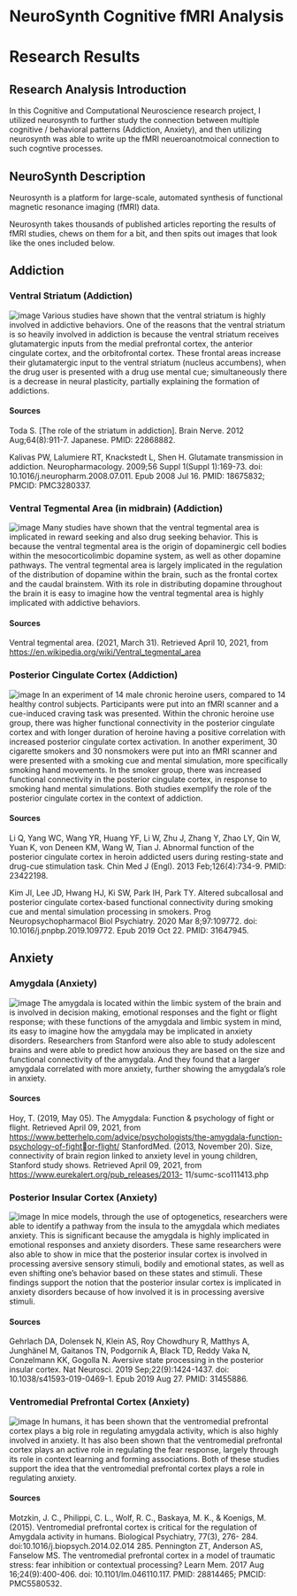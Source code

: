 # NeuroSynth Cognitive fMRI Analysis
# Research Results

## Research Analysis Introduction
In this Cognitive and Computational Neuroscience research project, I utilized neurosynth to further study the connection between multiple cognitive / behavioral  patterns (Addiction, Anxiety), 
and then utilizing neurosynth was able to write up the fMRI neueroanotmoical connection to such cogntive processes.

## NeuroSynth Description
Neurosynth is a platform for large-scale, automated synthesis of functional magnetic resonance imaging (fMRI) data.

Neurosynth takes thousands of published articles reporting the results of fMRI studies, chews on them for a bit, and then spits out images that look like the ones included below.

## Addiction

### Ventral Striatum (Addiction)
![image](https://github.com/petermartens98/NeuroSynth-Analysis-/assets/87671757/aaf87c93-cc9f-46fa-ab51-8e1592840a0f)
Various studies have shown that the ventral striatum is highly involved in addictive behaviors. One of the
reasons that the ventral striatum is so heavily involved in addiction is because the ventral striatum receives
glutamatergic inputs from the medial prefrontal cortex, the anterior cingulate cortex, and the orbitofrontal 
cortex. These frontal areas increase their glutamatergic input to the ventral striatum (nucleus accumbens), 
when the drug user is presented with a drug use mental cue; simultaneously there is a decrease in neural 
plasticity, partially explaining the formation of addictions.
#### Sources
Toda S. [The role of the striatum in addiction]. Brain Nerve. 2012 Aug;64(8):911-7. Japanese. PMID: 22868882.

Kalivas PW, Lalumiere RT, Knackstedt L, Shen H. Glutamate transmission in addiction. Neuropharmacology. 
2009;56 Suppl 1(Suppl 1):169-73. doi: 10.1016/j.neuropharm.2008.07.011. Epub 2008 Jul 16. PMID: 
18675832; PMCID: PMC3280337.

### Ventral Tegmental Area (in midbrain) (Addiction)
![image](https://github.com/petermartens98/NeuroSynth-Analysis-/assets/87671757/81c010ed-4a9d-4cdc-a995-bbe341afa87a)
Many studies have shown that the ventral tegmental area is implicated in reward seeking and also drug
seeking behavior. This is because the ventral tegmental area is the origin of dopaminergic cell bodies within 
the mesocorticolimbic dopamine system, as well as other dopamine pathways. The ventral tegmental area is 
largely implicated in the regulation of the distribution of dopamine within the brain, such as the frontal cortex 
and the caudal brainstem. With its role in distributing dopamine throughout the brain it is easy to imagine 
how the ventral tegmental area is highly implicated with addictive behaviors. 
#### Sources
Ventral tegmental area. (2021, March 31). Retrieved April 10, 2021, from 
https://en.wikipedia.org/wiki/Ventral_tegmental_area

### Posterior Cingulate Cortex (Addiction)
![image](https://github.com/petermartens98/NeuroSynth-Analysis-/assets/87671757/bf7e3250-b12b-4b4d-a514-862cb7e203e3)
In an experiment of 14 male chronic heroine users, compared to 14 healthy control subjects. Participants were 
put into an fMRI scanner and a cue-induced craving task was presented. Within the chronic heroine use group, 
there was higher functional connectivity in the posterior cingulate cortex and with longer duration of heroine 
having a positive correlation with increased posterior cingulate cortex activation. In another experiment, 30 
cigarette smokers and 30 nonsmokers were put into an fMRI scanner and were presented with a smoking cue
and mental simulation, more specifically smoking hand movements. In the smoker group, there was increased 
functional connectivity in the posterior cingulate cortex, in response to smoking hand mental simulations.
Both studies exemplify the role of the posterior cingulate cortex in the context of addiction.
#### Sources
Li Q, Yang WC, Wang YR, Huang YF, Li W, Zhu J, Zhang Y, Zhao LY, Qin W, Yuan K, von Deneen KM, Wang W, 
Tian J. Abnormal function of the posterior cingulate cortex in heroin addicted users during resting-state 
and drug-cue stimulation task. Chin Med J (Engl). 2013 Feb;126(4):734-9. PMID: 23422198.

Kim JI, Lee JD, Hwang HJ, Ki SW, Park IH, Park TY. Altered subcallosal and posterior cingulate cortex-based 
functional connectivity during smoking cue and mental simulation processing in smokers. Prog 
Neuropsychopharmacol Biol Psychiatry. 2020 Mar 8;97:109772. doi: 10.1016/j.pnpbp.2019.109772. 
Epub 2019 Oct 22. PMID: 31647945.

## Anxiety 
### Amygdala (Anxiety)
![image](https://github.com/petermartens98/NeuroSynth-Analysis-/assets/87671757/a22c45be-8d6d-46ab-a882-8ff57b0d14b5)
The amygdala is located within the limbic system of the brain and is involved in decision making, emotional 
responses and the fight or flight response; with these functions of the amygdala and limbic system in mind, its 
easy to imagine how the amygdala may be implicated in anxiety disorders. Researchers from Stanford were 
also able to study adolescent brains and were able to predict how anxious they are based on the size and 
functional connectivity of the amygdala. And they found that a larger amygdala correlated with more anxiety, 
further showing the amygdala’s role in anxiety. 
#### Sources
Hoy, T. (2019, May 05). The Amygdala: Function &amp; psychology of fight or flight. Retrieved April 09, 2021, 
from https://www.betterhelp.com/advice/psychologists/the-amygdala-function-psychology-of-fightor-flight/
StanfordMed. (2013, November 20). Size, connectivity of brain region linked to anxiety level in young children, 
Stanford study shows. Retrieved April 09, 2021, from https://www.eurekalert.org/pub_releases/2013-
11/sumc-sco111413.php

### Posterior Insular Cortex (Anxiety)
![image](https://github.com/petermartens98/NeuroSynth-Analysis-/assets/87671757/843d6d79-0ec9-4446-bc0d-091b70e0bc64)
In mice models, through the use of optogenetics, researchers were able to identify a pathway from the insula 
to the amygdala which mediates anxiety. This is significant because the amygdala is highly implicated in 
emotional responses and anxiety disorders. These same researchers were also able to show in mice that the 
posterior insular cortex is involved in processing aversive sensory stimuli, bodily and emotional states, as well 
as even shifting one’s behavior based on these states and stimuli. These findings support the notion that the 
posterior insular cortex is implicated in anxiety disorders because of how involved it is in processing aversive 
stimuli.
#### Sources
Gehrlach DA, Dolensek N, Klein AS, Roy Chowdhury R, Matthys A, Junghänel M, Gaitanos TN, Podgornik A, 
Black TD, Reddy Vaka N, Conzelmann KK, Gogolla N. Aversive state processing in the posterior insular 
cortex. Nat Neurosci. 2019 Sep;22(9):1424-1437. doi: 10.1038/s41593-019-0469-1. Epub 2019 Aug 27. 
PMID: 31455886.

### Ventromedial Prefrontal Cortex (Anxiety)
![image](https://github.com/petermartens98/NeuroSynth-Analysis-/assets/87671757/dcd10aa3-8406-41b6-8953-ab672e6402e2)
In humans, it has been shown that the ventromedial prefrontal cortex plays a big role in regulating amygdala 
activity, which is also highly involved in anxiety. It has also been shown that the ventromedial prefrontal 
cortex plays an active role in regulating the fear response, largely through its role in context learning and 
forming associations. Both of these studies support the idea that the ventromedial prefrontal cortex plays a 
role in regulating anxiety. 
#### Sources
Motzkin, J. C., Philippi, C. L., Wolf, R. C., Baskaya, M. K., &amp; Koenigs, M. (2015). Ventromedial prefrontal 
cortex is critical for the regulation of Amygdala activity in humans. Biological Psychiatry, 77(3), 276-
284. doi:10.1016/j.biopsych.2014.02.014
285. 
Pennington ZT, Anderson AS, Fanselow MS. The ventromedial prefrontal cortex in a model of traumatic stress: 
fear inhibition or contextual processing? Learn Mem. 2017 Aug 16;24(9):400-406. doi: 
10.1101/lm.046110.117. PMID: 28814465; PMCID: PMC5580532.

